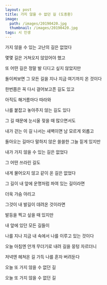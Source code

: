 ```yaml
---
layout: post
title: 가지 않을 수 없던 길 (도종환)
image:
  path: /images/20190420.jpg
  thumbnail: /images/20190420.jpg
tags: 시 인생
---
```


가지 않을 수 있는 고난의 길은 없었다

몇몇 길은 거쳐오지 않았어야 했고

또 어떤 길은 정말 발 디디고 싶지 않았지만

돌이켜보면 그 모든 길을 지나 지금 여기까지 온 것이다

 

한번쯤은 꼭 다시 걸어보고픈 길도 있고

아직도 해거름마다 따라와

나를 붙잡고 놓아주지 않는 길도 있다

 

그 길 때문에 눈시울 젖을 때 많으면서도

내가 걷는 이 길 나서는 새벽이면 남 모르게 외롭고

돌아오는 길마다 말하지 않은 쓸쓸한 그늘 짙게 있지만

내가 가지 않을 수 있는 길은 없었다

 

그 어떤 쓰라린 길도

내게 물어오지 않고 같이 온 길은 없었다

 

그 길이 내 앞에 운명처럼 파여 있는 길이라면

더욱 가슴 아리고

그것이 내 발길이 데려온 것이라면

발등을 찍고 싶을 때 있지만

내 앞에 있던 모든 길들이

나를 지나 지금 내 속에서 나를 이루고 있는 것이다

 

오늘 아침엔 안개 무더기로 내려 길을 뭉텅 자르더니

저녁엔 헤쳐온 길 가득 나를 혼자 버려둔다

오늘 또 가지 않을 수 없던 길

오늘 또 가지 않을 수 없던 길